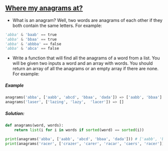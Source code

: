 ## [Where my anagrams at?](https://www.codewars.com/kata/523a86aa4230ebb5420001e1)

- What is an anagram? Well, two words are anagrams of each other if they both contain the same letters. For example:

```python
'abba' & 'baab' == true 
'abba' & 'bbaa' == true 
'abba' & 'abbba' == false 
'abba' & 'abca' == false
```
- Write a function that will find all the anagrams of a word from a list. You will be given two inputs a word and an array with words. You should return an array of all the anagrams or an empty array if there are none. For example:

##### Example  
```python  
anagrams('abba', ['aabb', 'abcd', 'bbaa', 'dada']) => ['aabb', 'bbaa']  
anagrams('laser', ['lazing', 'lazy',  'lacer']) => []  
``` 
 
##### Solution:
```python
def anagrams(word, words):  
    return list(i for i in words if sorted(word) == sorted(i)) 

print(anagrams('abba', ['aabb', 'abcd', 'bbaa', 'dada'])) # ['aabb', 'bbaa']
print(anagrams('racer', ['crazer', 'carer', 'racar', 'caers', 'racer'])) # ['carer', 'racer']
``` 